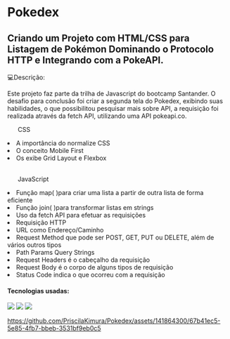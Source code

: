 <h1>Pokedex</h1> 

<h2>Criando um Projeto com HTML/CSS para Listagem de Pokémon Dominando o Protocolo HTTP e Integrando com a PokeAPI.</h2>

:computer:Descrição:

<p>Este projeto faz parte da trilha de Javascript do bootcamp Santander. O desafio para conclusão foi criar a segunda tela do Pokedex, exibindo suas habilidades, o que possibilitou pesquisar mais sobre API,
  a requisição foi realizada através da fetch API, utilizando uma API pokeapi.co.</p>

<ol>CSS</ol>
<li>A importância do normalize CSS</li>
<li>O conceito Mobile First</li>
<li>Os exibe Grid Layout e Flexbox</li>
<br>
<ol>JavaScript</ol>
<li>Função map( )para criar uma lista a partir de outra lista de forma eficiente</li>
<li>Função join( )para transformar listas em strings</li>
<li>Uso da fetch API para efetuar as requisições</li>
<li>Requisição HTTP</li>
<li>URL como Endereço/Caminho</li>
<li>Request Method que pode ser POST, GET, PUT ou DELETE, além de vários outros tipos</li>
<li>Path Params Query Strings</li>
<li>Request Headers é o cabeçalho da requisição</li>
<li>Request Body é o corpo de alguns tipos de requisição</li>
<li>Status Code indica o que ocorreu com a requisição</li>

<h4>Tecnologias usadas: </h4>
  <img src="https://img.shields.io/badge/CSS3-1572B6?style=for-the-badge&logo=css3&logoColor=white"/>
  <img src="https://img.shields.io/badge/HTML-239120?style=for-the-badge&logo=html5&logoColor=white"/> 
  <img src="https://img.shields.io/badge/JavaScript-F7DF1E?style=for-the-badge&logo=javascript&logoColor=black"/>

 
https://github.com/PriscilaKimura/Pokedex/assets/141864300/67b41ec5-5e85-4fb7-bbeb-3531bf9eb0c5

